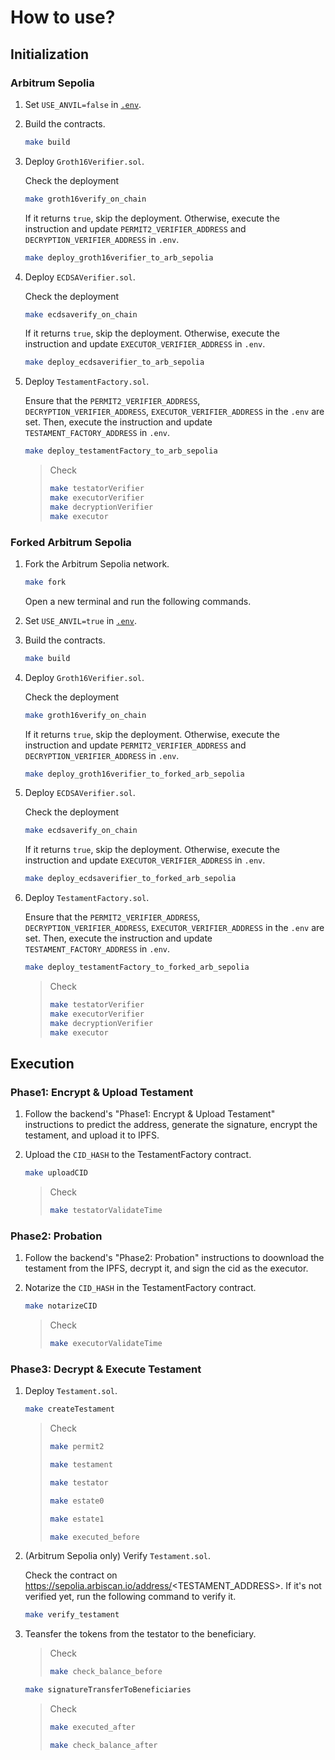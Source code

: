 # How to use?

## Initialization

### Arbitrum Sepolia
   
1. Set `USE_ANVIL=false` in [`.env`](./env).

2. Build the contracts.

    ``` sh
    make build
    ```

3. Deploy `Groth16Verifier.sol`.

    Check the deployment

    ``` sh
    make groth16verify_on_chain
    ```

    If it returns `true`, skip the deployment. Otherwise, execute the instruction and update `PERMIT2_VERIFIER_ADDRESS` and `DECRYPTION_VERIFIER_ADDRESS` in `.env`.

    ``` sh
    make deploy_groth16verifier_to_arb_sepolia
    ```

4. Deploy `ECDSAVerifier.sol`.

    Check the deployment

    ``` sh
    make ecdsaverify_on_chain
    ```

    If it returns `true`, skip the deployment. Otherwise, execute the instruction and update `EXECUTOR_VERIFIER_ADDRESS` in `.env`.

    ``` sh
    make deploy_ecdsaverifier_to_arb_sepolia
    ```

5. Deploy `TestamentFactory.sol`.
   
   Ensure that the `PERMIT2_VERIFIER_ADDRESS`, `DECRYPTION_VERIFIER_ADDRESS`, `EXECUTOR_VERIFIER_ADDRESS` in the `.env` are set. Then, execute the instruction and update `TESTAMENT_FACTORY_ADDRESS` in `.env`.

    ``` sh
    make deploy_testamentFactory_to_arb_sepolia
    ```

    > Check
    > 
    > ``` sh
    > make testatorVerifier
    > make executorVerifier
    > make decryptionVerifier
    > make executor
    > ```

### Forked Arbitrum Sepolia
   
1. Fork the Arbitrum Sepolia network.

    ``` sh
    make fork
    ```

    Open a new terminal and run the following commands.

2. Set `USE_ANVIL=true` in [`.env`](./env).

3. Build the contracts.

    ``` sh
    make build
    ```

4. Deploy `Groth16Verifier.sol`.

    Check the deployment

    ``` sh
    make groth16verify_on_chain
    ```

    If it returns `true`, skip the deployment. Otherwise, execute the instruction and update `PERMIT2_VERIFIER_ADDRESS` and `DECRYPTION_VERIFIER_ADDRESS` in `.env`.

    ``` sh
    make deploy_groth16verifier_to_forked_arb_sepolia
    ```
    
5. Deploy `ECDSAVerifier.sol`.

    Check the deployment

    ``` sh
    make ecdsaverify_on_chain
    ```

    If it returns `true`, skip the deployment. Otherwise, execute the instruction and update `EXECUTOR_VERIFIER_ADDRESS` in `.env`.

    ``` sh
    make deploy_ecdsaverifier_to_forked_arb_sepolia
    ```

6. Deploy `TestamentFactory.sol`.
   
   Ensure that the `PERMIT2_VERIFIER_ADDRESS`, `DECRYPTION_VERIFIER_ADDRESS`, `EXECUTOR_VERIFIER_ADDRESS` in the `.env` are set. Then, execute the instruction and update `TESTAMENT_FACTORY_ADDRESS` in `.env`.

    ``` sh
    make deploy_testamentFactory_to_forked_arb_sepolia
    ```

    > Check
    > 
    > ``` sh
    > make testatorVerifier
    > make executorVerifier
    > make decryptionVerifier
    > make executor
    > ```

## Execution

### Phase1: Encrypt & Upload Testament

1. Follow the backend's "Phase1: Encrypt & Upload Testament" instructions to predict the address, generate the signature, encrypt the testament, and upload it to IPFS.

2. Upload the `CID_HASH` to the TestamentFactory contract.

    ``` sh
    make uploadCID
    ```

    > Check
    > ``` sh
    > make testatorValidateTime
    > ```

### Phase2: Probation

1. Follow the backend's "Phase2: Probation" instructions to doownload the testament from the IPFS, decrypt it, and sign the cid as the executor.

2. Notarize the `CID_HASH` in the TestamentFactory contract.
    
    ``` sh
    make notarizeCID
    ```

    > Check
    > ``` sh
    > make executorValidateTime
    > ```

### Phase3: Decrypt & Execute Testament

1. Deploy `Testament.sol`.

    ``` sh
    make createTestament
    ```

    > Check
    > ``` sh
    > make permit2
    > ```
    > 
    > ``` sh
    > make testament
    > ```
    > 
    > ``` sh
    > make testator
    > ```
    > 
    > ``` sh
    > make estate0
    > ```
    > 
    > ``` sh
    > make estate1
    > ```
    > 
    > ``` sh
    > make executed_before
    > ```

2. (Arbitrum Sepolia only) Verify `Testament.sol`.

    Check the contract on https://sepolia.arbiscan.io/address/<TESTAMENT_ADDRESS>. If it's not verified yet, run the following command to verify it.

    ``` sh
    make verify_testament
    ```

3. Teansfer the tokens from the testator to the beneficiary.

    > Check
    > ``` sh
    > make check_balance_before
    > ```
    
    ``` sh
    make signatureTransferToBeneficiaries
    ```

    > Check
    > ``` sh
    > make executed_after
    > ```
    > 
    > ``` sh
    > make check_balance_after
    > ```
